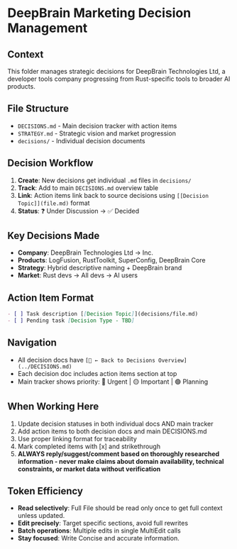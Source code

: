 # DeepBrain Marketing Decision Management

## Context

This folder manages strategic decisions for DeepBrain Technologies Ltd, a developer tools company progressing from Rust-specific tools to broader AI products.

## File Structure

- `DECISIONS.md` - Main decision tracker with action items
- `STRATEGY.md` - Strategic vision and market progression
- `decisions/` - Individual decision documents

## Decision Workflow

1. **Create**: New decisions get individual `.md` files in `decisions/`
2. **Track**: Add to main `DECISIONS.md` overview table
3. **Link**: Action items link back to source decisions using `[[Decision Topic]](file.md)` format
4. **Status**: ❓ Under Discussion → ✅ Decided

## Key Decisions Made

- **Company**: DeepBrain Technologies Ltd → Inc.
- **Products**: LogFusion, RustToolkit, SuperConfig, DeepBrain Core
- **Strategy**: Hybrid descriptive naming + DeepBrain brand
- **Market**: Rust devs → All devs → AI users

## Action Item Format

```markdown
- [ ] Task description [[Decision Topic]](decisions/file.md)
- [ ] Pending task [Decision Type - TBD]
```

## Navigation

- All decision docs have `[🚪 ← Back to Decisions Overview](../DECISIONS.md)`
- Each decision doc includes action items section at top
- Main tracker shows priority: 🔴 Urgent | 🟡 Important | 🟢 Planning

## When Working Here

1. Update decision statuses in both individual docs AND main tracker
2. Add action items to both decision docs and main DECISIONS.md
3. Use proper linking format for traceability
4. Mark completed items with [x] and strikethrough
5. **ALWAYS reply/suggest/comment based on thoroughly researched information - never make claims about domain availability, technical constraints, or market data without verification**

## Token Efficiency

- **Read selectively**: Full File should be read only once to get full context unless updated.
- **Edit precisely**: Target specific sections, avoid full rewrites
- **Batch operations**: Multiple edits in single MultiEdit calls
- **Stay focused**: Write Concise and accurate information.
